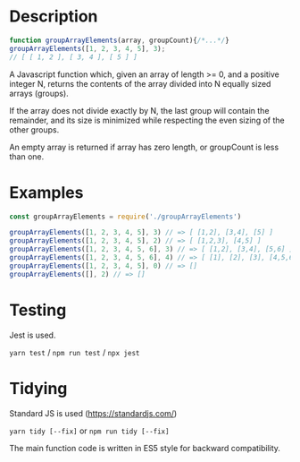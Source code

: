 # Description

```js
function groupArrayElements(array, groupCount){/*...*/}
groupArrayElements([1, 2, 3, 4, 5], 3);
// [ [ 1, 2 ], [ 3, 4 ], [ 5 ] ]
```

A Javascript function which, given an array of length >= 0, and a positive integer N, returns the contents of the array divided into N equally sized arrays (groups).

If the array does not divide exactly by N, the last group will contain
the remainder, and its size is minimized while respecting the even
sizing of the other groups.

An empty array is returned if array has zero length, or groupCount is less than one.

# Examples

```js
const groupArrayElements = require('./groupArrayElements')

groupArrayElements([1, 2, 3, 4, 5], 3) // => [ [1,2], [3,4], [5] ]
groupArrayElements([1, 2, 3, 4, 5], 2) // => [ [1,2,3], [4,5] ]
groupArrayElements([1, 2, 3, 4, 5, 6], 3) // => [ [1,2], [3,4], [5,6] ]
groupArrayElements([1, 2, 3, 4, 5, 6], 4) // => [ [1], [2], [3], [4,5,6] ]
groupArrayElements([1, 2, 3, 4, 5], 0) // => []
groupArrayElements([], 2) // => []
``` 

# Testing

Jest is used.  

`yarn test` / `npm run test` / `npx jest`

# Tidying

Standard JS is used (https://standardjs.com/)

`yarn tidy [--fix]`  or `npm run tidy [--fix]`

The main function code is written in ES5 style for backward compatibility.